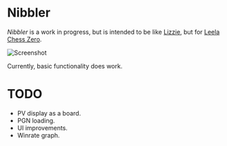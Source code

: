 # Nibbler

*Nibbler* is a work in progress, but is intended to be like [Lizzie](https://github.com/featurecat/lizzie), but for [Leela Chess Zero](https://github.com/LeelaChessZero/lc0).

![Screenshot](https://user-images.githubusercontent.com/16438795/58711394-613a2d80-83b6-11e9-9fcd-7d2f2a45159c.png)

Currently, basic functionality does work.

# TODO

* PV display as a board.
* PGN loading.
* UI improvements.
* Winrate graph.
